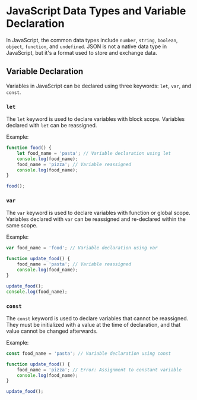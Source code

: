 # JavaScript Data Types and Variable Declaration

In JavaScript, the common data types include `number`, `string`, `boolean`, `object`, `function`, and `undefined`. JSON is not a native data type in JavaScript, but it's a format used to store and exchange data.

## Variable Declaration

Variables in JavaScript can be declared using three keywords: `let`, `var`, and `const`.

### `let`

The `let` keyword is used to declare variables with block scope. Variables declared with `let` can be reassigned.

Example:

```javascript
function food() {
    let food_name = 'pasta'; // Variable declaration using let
    console.log(food_name);
    food_name = 'pizza'; // Variable reassigned
    console.log(food_name);
}

food();
```

### `var`
The `var` keyword is used to declare variables with function or global scope. Variables declared with `var` can be reassigned and re-declared within the same scope.

Example:

```javascript
var food_name = 'food'; // Variable declaration using var

function update_food() {
    food_name = 'pasta'; // Variable reassigned
    console.log(food_name);
}

update_food();
console.log(food_name);
```

### `const`
The `const` keyword is used to declare variables that cannot be reassigned. They must be initialized with a value at the time of declaration, and that value cannot be changed afterwards.

Example:

```javascript
const food_name = 'pasta'; // Variable declaration using const

function update_food() {
    food_name = 'pizza'; // Error: Assignment to constant variable
    console.log(food_name);
}

update_food();
```